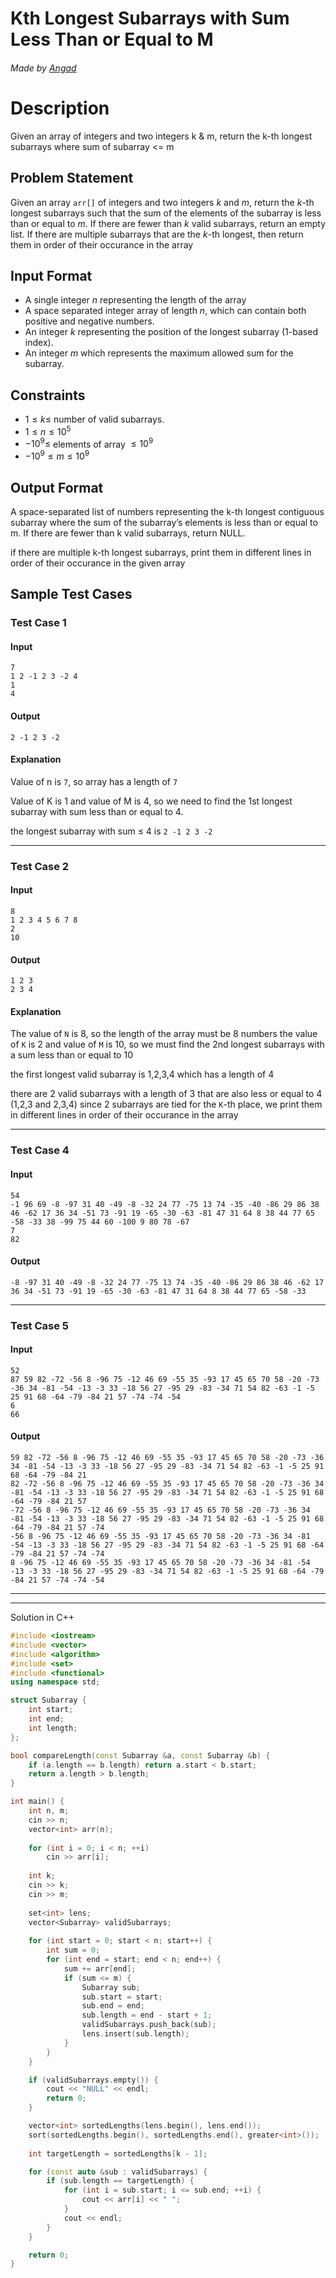 # Kth Longest Subarrays with Sum Less Than or Equal to M

###### Made by [Angad](https://github.com/Anga205)

# Description

Given an array of integers and two integers k & m, return the k-th longest subarrays where sum of subarray <= m

## Problem Statement

Given an array `arr[]` of integers and two integers $k$ and $m$, return the $k$-th longest subarrays such that the sum of the elements of the subarray is less than or equal to $m$. If there are fewer than $k$ valid subarrays, return an empty list. If there are multiple subarrays that are the $k$-th longest, then return them in order of their occurance in the array

## Input Format

- A single integer $n$ representing the length of the array
- A space separated integer array of length $n$, which can contain both positive and negative numbers.
- An integer $k$ representing the position of the longest subarray (1-based index).
- An integer $m$ which represents the maximum allowed sum for the subarray.

## Constraints

- $1 \leq k \leq$ number of valid subarrays.
- $1 \leq n \leq 10^5$
- $-10^9 \leq$ elements of array $\leq 10^9$
- $-10^9 \leq m \leq 10^9$

## Output Format
A space-separated list of numbers representing the k-th longest contiguous subarray where the sum of the subarray’s elements is less than or equal to m. If there are fewer than k valid subarrays, return NULL.

if there are multiple k-th longest subarrays, print them in different lines in order of their occurance in the given array

## Sample Test Cases

### Test Case 1

#### Input

```
7
1 2 -1 2 3 -2 4
1
4
```

#### Output

```
2 -1 2 3 -2
```

#### Explanation

Value of n is `7`, so array has a length of `7`

Value of K is 1 and value of M is 4, so we need to find the 1st longest subarray with sum less than or equal to 4.

the longest subarray with sum ≤ 4 is `2 -1 2 3 -2`

---

### Test Case 2

#### Input

```
8
1 2 3 4 5 6 7 8
2
10
```

#### Output

```
1 2 3
2 3 4
```

#### Explanation
The value of `N` is 8, so the length of the array must be 8 numbers
the value of `K` is 2 and value of `M` is 10, so we must find the 2nd longest subarrays with a sum less than or equal to 10

the first longest valid subarray is 1,2,3,4 which has a length of 4

there are 2 valid subarrays with a length of 3 that are also less or equal to 4 (1,2,3 and 2,3,4)
since 2 subarrays are tied for the `K`-th place, we print them in different lines in order of their occurance in the array

---

### Test Case 4

#### Input

```
54
-1 96 69 -8 -97 31 40 -49 -8 -32 24 77 -75 13 74 -35 -40 -86 29 86 38 46 -62 17 36 34 -51 73 -91 19 -65 -30 -63 -81 47 31 64 8 38 44 77 65 -58 -33 38 -99 75 44 60 -100 9 80 78 -67
7
82
```

#### Output

```
-8 -97 31 40 -49 -8 -32 24 77 -75 13 74 -35 -40 -86 29 86 38 46 -62 17 36 34 -51 73 -91 19 -65 -30 -63 -81 47 31 64 8 38 44 77 65 -58 -33
```

---

### Test Case 5

#### Input

```
52
87 59 82 -72 -56 8 -96 75 -12 46 69 -55 35 -93 17 45 65 70 58 -20 -73 -36 34 -81 -54 -13 -3 33 -18 56 27 -95 29 -83 -34 71 54 82 -63 -1 -5 25 91 68 -64 -79 -84 21 57 -74 -74 -54
6
66
```

#### Output

```
59 82 -72 -56 8 -96 75 -12 46 69 -55 35 -93 17 45 65 70 58 -20 -73 -36 34 -81 -54 -13 -3 33 -18 56 27 -95 29 -83 -34 71 54 82 -63 -1 -5 25 91 68 -64 -79 -84 21
82 -72 -56 8 -96 75 -12 46 69 -55 35 -93 17 45 65 70 58 -20 -73 -36 34 -81 -54 -13 -3 33 -18 56 27 -95 29 -83 -34 71 54 82 -63 -1 -5 25 91 68 -64 -79 -84 21 57
-72 -56 8 -96 75 -12 46 69 -55 35 -93 17 45 65 70 58 -20 -73 -36 34 -81 -54 -13 -3 33 -18 56 27 -95 29 -83 -34 71 54 82 -63 -1 -5 25 91 68 -64 -79 -84 21 57 -74
-56 8 -96 75 -12 46 69 -55 35 -93 17 45 65 70 58 -20 -73 -36 34 -81 -54 -13 -3 33 -18 56 27 -95 29 -83 -34 71 54 82 -63 -1 -5 25 91 68 -64 -79 -84 21 57 -74 -74
8 -96 75 -12 46 69 -55 35 -93 17 45 65 70 58 -20 -73 -36 34 -81 -54 -13 -3 33 -18 56 27 -95 29 -83 -34 71 54 82 -63 -1 -5 25 91 68 -64 -79 -84 21 57 -74 -74 -54
```
---
---

Solution in C++

```cpp
#include <iostream>
#include <vector>
#include <algorithm>
#include <set>
#include <functional>
using namespace std;

struct Subarray {
    int start;
    int end;
    int length;
};

bool compareLength(const Subarray &a, const Subarray &b) {
    if (a.length == b.length) return a.start < b.start;
    return a.length > b.length;
}

int main() {
    int n, m;
    cin >> n;
    vector<int> arr(n);
    
    for (int i = 0; i < n; ++i)
        cin >> arr[i];
        
    int k;
    cin >> k;
    cin >> m;
    
    set<int> lens;
    vector<Subarray> validSubarrays;
    
    for (int start = 0; start < n; start++) {
        int sum = 0;
        for (int end = start; end < n; end++) {
            sum += arr[end];
            if (sum <= m) {
                Subarray sub;
                sub.start = start;
                sub.end = end;
                sub.length = end - start + 1;
                validSubarrays.push_back(sub);
                lens.insert(sub.length);
            }
        }
    }

    if (validSubarrays.empty()) {
        cout << "NULL" << endl;
        return 0;
    }

    vector<int> sortedLengths(lens.begin(), lens.end());
    sort(sortedLengths.begin(), sortedLengths.end(), greater<int>());
    
    int targetLength = sortedLengths[k - 1];

    for (const auto &sub : validSubarrays) {
        if (sub.length == targetLength) {
            for (int i = sub.start; i <= sub.end; ++i) {
                cout << arr[i] << " ";
            }
            cout << endl;
        }
    }

    return 0;
}
```